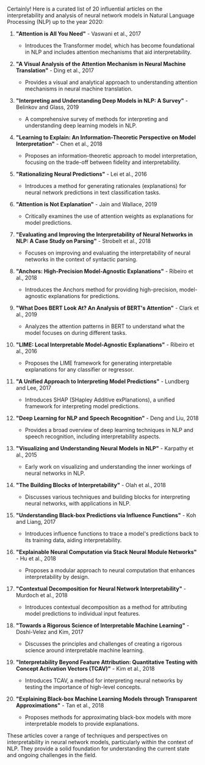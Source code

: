 Certainly! Here is a curated list of 20 influential articles on the interpretability and analysis of neural network models in Natural Language Processing (NLP) up to the year 2020:

1. **"Attention is All You Need"** - Vaswani et al., 2017
   - Introduces the Transformer model, which has become foundational in NLP and includes attention mechanisms that aid interpretability.

2. **"A Visual Analysis of the Attention Mechanism in Neural Machine Translation"** - Ding et al., 2017
   - Provides a visual and analytical approach to understanding attention mechanisms in neural machine translation.

3. **"Interpreting and Understanding Deep Models in NLP: A Survey"** - Belinkov and Glass, 2019
   - A comprehensive survey of methods for interpreting and understanding deep learning models in NLP.

4. **"Learning to Explain: An Information-Theoretic Perspective on Model Interpretation"** - Chen et al., 2018
   - Proposes an information-theoretic approach to model interpretation, focusing on the trade-off between fidelity and interpretability.

5. **"Rationalizing Neural Predictions"** - Lei et al., 2016
   - Introduces a method for generating rationales (explanations) for neural network predictions in text classification tasks.

6. **"Attention is Not Explanation"** - Jain and Wallace, 2019
   - Critically examines the use of attention weights as explanations for model predictions.

7. **"Evaluating and Improving the Interpretability of Neural Networks in NLP: A Case Study on Parsing"** - Strobelt et al., 2018
   - Focuses on improving and evaluating the interpretability of neural networks in the context of syntactic parsing.

8. **"Anchors: High-Precision Model-Agnostic Explanations"** - Ribeiro et al., 2018
   - Introduces the Anchors method for providing high-precision, model-agnostic explanations for predictions.

9. **"What Does BERT Look At? An Analysis of BERT's Attention"** - Clark et al., 2019
   - Analyzes the attention patterns in BERT to understand what the model focuses on during different tasks.

10. **"LIME: Local Interpretable Model-Agnostic Explanations"** - Ribeiro et al., 2016
    - Proposes the LIME framework for generating interpretable explanations for any classifier or regressor.

11. **"A Unified Approach to Interpreting Model Predictions"** - Lundberg and Lee, 2017
    - Introduces SHAP (SHapley Additive exPlanations), a unified framework for interpreting model predictions.

12. **"Deep Learning for NLP and Speech Recognition"** - Deng and Liu, 2018
    - Provides a broad overview of deep learning techniques in NLP and speech recognition, including interpretability aspects.

13. **"Visualizing and Understanding Neural Models in NLP"** - Karpathy et al., 2015
    - Early work on visualizing and understanding the inner workings of neural networks in NLP.

14. **"The Building Blocks of Interpretability"** - Olah et al., 2018
    - Discusses various techniques and building blocks for interpreting neural networks, with applications in NLP.

15. **"Understanding Black-box Predictions via Influence Functions"** - Koh and Liang, 2017
    - Introduces influence functions to trace a model's predictions back to its training data, aiding interpretability.

16. **"Explainable Neural Computation via Stack Neural Module Networks"** - Hu et al., 2018
    - Proposes a modular approach to neural computation that enhances interpretability by design.

17. **"Contextual Decomposition for Neural Network Interpretability"** - Murdoch et al., 2018
    - Introduces contextual decomposition as a method for attributing model predictions to individual input features.

18. **"Towards a Rigorous Science of Interpretable Machine Learning"** - Doshi-Velez and Kim, 2017
    - Discusses the principles and challenges of creating a rigorous science around interpretable machine learning.

19. **"Interpretability Beyond Feature Attribution: Quantitative Testing with Concept Activation Vectors (TCAV)"** - Kim et al., 2018
    - Introduces TCAV, a method for interpreting neural networks by testing the importance of high-level concepts.

20. **"Explaining Black-box Machine Learning Models through Transparent Approximations"** - Tan et al., 2018
    - Proposes methods for approximating black-box models with more interpretable models to provide explanations.

These articles cover a range of techniques and perspectives on interpretability in neural network models, particularly within the context of NLP. They provide a solid foundation for understanding the current state and ongoing challenges in the field.